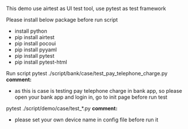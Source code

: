 This demo use airtest as UI test tool, use pytest as test framework


Please install below package before run script
- install python
- pip install airtest
- pip install pocoui
- pip install pyyaml
- pip install pytest
- pip install pytest-html


Run script
pytest ./script/bank/case/test_pay_telephone_charge.py
**comment:** 
- as this is case is testing pay telephone charge in bank app, so please open your bank app and login in, go to init page before run test


pytest ./script/demo/case/test_*.py
**comment:**
- please set your own device name in config file before run it


